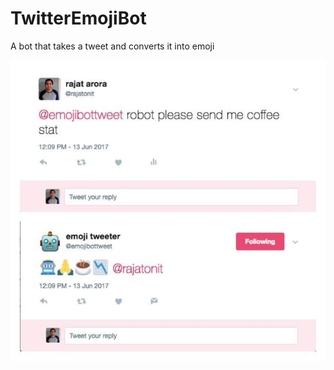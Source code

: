 # TwitterEmojiBot
A bot that takes a tweet and converts it into emoji 


![alt tag](https://github.com/rajat-arora/TwitterEmojiBot/blob/master/emoji.jpg "An example of my bot")
